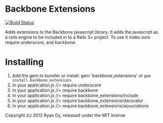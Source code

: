Backbone Extensions
=====================

[![Build Status](https://secure.travis-ci.org/rdy/backbone_extensions.png)](http://travis-ci.org/rdy/backbone_extensions)

Adds extensions to the Backbone javascript library. It adds the javascript as a rails engine to be included in to a Rails 3+ project. To use it make sure require underscore, and backbone.

Installing
==========

  1. Add the gem to bundler or install:  gem 'backbone_extensions' or `gem install backbone_extensions`
  2. In your application.js //= require underscore
  3. In your application.js //= require backbone
  4. In your application.js //= require backbone_extensions/include
  5. In your application.js //= require backbone_extensions/decorator
  6. In your application.js //= require backbone_extensions/associations

Copyright (c) 2012 Ryan Dy, released under the MIT license
